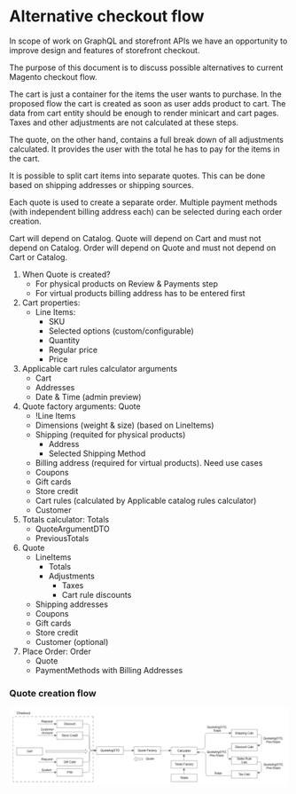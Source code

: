 # Alternative checkout flow

In scope of work on GraphQL and storefront APIs we have an opportunity to improve design and features of storefront checkout.

The purpose of this document is to discuss possible alternatives to current Magento checkout flow. 

The cart is just a container for the items the user wants to purchase. In the proposed flow the cart is created as soon as user adds product to cart. The data from cart entity should be enough to render minicart and cart pages. Taxes and other adjustments are not calculated at these steps.

The quote, on the other hand, contains a full break down of all adjustments calculated. It provides the user with the total he has to pay for the items in the cart.

It is possible to split cart items into separate quotes. This can be done based on shipping addresses or shipping sources.

Each quote is used to create a separate order. Multiple payment methods (with independent billing address each) can be selected during each order creation.

Cart will depend on Catalog. Quote will depend on Cart and must not depend on Catalog. Order will depend on Quote and must not depend on Cart or Catalog.

  1. When Quote is created?
     * For physical products on Review & Payments step
     * For virtual products billing address has to be entered first
  1. Cart properties:
     * Line Items:
       * SKU
       * Selected options (custom/configurable)
       * Quantity
       * Regular price
       * Price
  4. Applicable cart rules calculator arguments
     * Cart
     * Addresses
     * Date & Time (admin preview)
  2. Quote factory arguments: Quote
     * !Line Items
     * Dimensions (weight & size) (based on LineItems)
     * Shipping (requited for physical products)
       * Address
       * Selected Shipping Method
     * Billing address (required for virtual products). Need use cases
     * Coupons
     * Gift cards
     * Store credit
     * Cart rules (calculated by Applicable catalog rules calculator)
     * Customer
  2. Totals calculator: Totals
     * QuoteArgumentDTO
     * PreviousTotals
  5. Quote
     * LineItems
       * Totals
       * Adjustments
           * Taxes
           * Cart rule discounts
     * Shipping addresses
     * Coupons
     * Gift cards
     * Store credit
     * Customer (optional)
  6. Place Order: Order
     * Quote
     * PaymentMethods with Billing Addresses

### Quote creation flow

![Quote Calculation](../img/alternative-quote-calculation.png)
